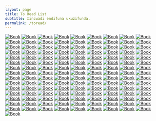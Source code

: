 ```yaml
---
layout: page
title: To Read List
subtitle: Iincwadi endifuna ukuzifunda.
permalink: /toread/
---
```


[![Book](https://i.gr-assets.com/images/S/compressed.photo.goodreads.com/books/1356963327l/16051367.jpg)](https://www.goodreads.com/book/show/16051367)
[![Book](https://i.gr-assets.com/images/S/compressed.photo.goodreads.com/books/1316131273l/7799004.jpg)](https://www.goodreads.com/book/show/7799004)
[![Book](https://i.gr-assets.com/images/S/compressed.photo.goodreads.com/books/1355114276l/14851079.jpg)](https://www.goodreads.com/book/show/14851079)
[![Book](https://i.gr-assets.com/images/S/compressed.photo.goodreads.com/books/1317192830l/12511139.jpg)](https://www.goodreads.com/book/show/12511139)
[![Book](https://i.gr-assets.com/images/S/compressed.photo.goodreads.com/books/1348305287l/6882295.jpg)](https://www.goodreads.com/book/show/6882295)
[![Book](https://i.gr-assets.com/images/S/compressed.photo.goodreads.com/books/1328843543l/6572270.jpg)](https://www.goodreads.com/book/show/6572270)
[![Book](https://i.gr-assets.com/images/S/compressed.photo.goodreads.com/books/1484763736l/33917107.jpg)](https://www.goodreads.com/book/show/33917107)
[![Book](https://i.gr-assets.com/images/S/compressed.photo.goodreads.com/books/1446700762l/27431688._SY475_.jpg)](https://www.goodreads.com/book/show/27431688)
[![Book](https://i.gr-assets.com/images/S/compressed.photo.goodreads.com/books/1373999179l/6529080.jpg)](https://www.goodreads.com/book/show/6529080)
[![Book](https://i.gr-assets.com/images/S/compressed.photo.goodreads.com/books/1361863947l/16284947.jpg)](https://www.goodreads.com/book/show/16284947)
[![Book](https://i.gr-assets.com/images/S/compressed.photo.goodreads.com/books/1377636145l/16284981.jpg)](https://www.goodreads.com/book/show/16284981)
[![Book](https://i.gr-assets.com/images/S/compressed.photo.goodreads.com/books/1356128110l/17073005.jpg)](https://www.goodreads.com/book/show/17073005)
[![Book](https://i.gr-assets.com/images/S/compressed.photo.goodreads.com/books/1479151922l/880735.jpg)](https://www.goodreads.com/book/show/880735)
[![Book](https://i.gr-assets.com/images/S/compressed.photo.goodreads.com/books/1590794971l/52579167.jpg)](https://www.goodreads.com/book/show/52579167)
[![Book](https://i.gr-assets.com/images/S/compressed.photo.goodreads.com/books/1604074208l/55818922.jpg)](https://www.goodreads.com/book/show/55818922)
[![Book](https://i.gr-assets.com/images/S/compressed.photo.goodreads.com/books/1601810060l/55553148._SY475_.jpg)](https://www.goodreads.com/book/show/55553148)
[![Book](https://i.gr-assets.com/images/S/compressed.photo.goodreads.com/books/1600690285l/55406889._SY475_.jpg)](https://www.goodreads.com/book/show/55406889)
[![Book](https://i.gr-assets.com/images/S/compressed.photo.goodreads.com/books/1586236346l/51579638.jpg)](https://www.goodreads.com/book/show/51579638)
[![Book](https://i.gr-assets.com/images/S/compressed.photo.goodreads.com/books/1506009089l/36279178._SY475_.jpg)](https://www.goodreads.com/book/show/36279178)
[![Book](https://i.gr-assets.com/images/S/compressed.photo.goodreads.com/books/1347861048l/439332.jpg)](https://www.goodreads.com/book/show/439332)
[![Book](https://i.gr-assets.com/images/S/compressed.photo.goodreads.com/books/1348446865l/67337.jpg)](https://www.goodreads.com/book/show/67337)
[![Book](https://i.gr-assets.com/images/S/compressed.photo.goodreads.com/books/1347688449l/1877443.jpg)](https://www.goodreads.com/book/show/1877443)
[![Book](https://i.gr-assets.com/images/S/compressed.photo.goodreads.com/books/1523290463l/35356384._SY475_.jpg)](https://www.goodreads.com/book/show/35356384)
[![Book](https://i.gr-assets.com/images/S/compressed.photo.goodreads.com/books/1492613936l/30347691.jpg)](https://www.goodreads.com/book/show/30347691)
[![Book](https://i.gr-assets.com/images/S/compressed.photo.goodreads.com/books/1442845450l/26619686.jpg)](https://www.goodreads.com/book/show/26619686)
[![Book](https://i.gr-assets.com/images/S/compressed.photo.goodreads.com/books/1348730096l/129237.jpg)](https://www.goodreads.com/book/show/129237)
[![Book](https://i.gr-assets.com/images/S/compressed.photo.goodreads.com/books/1518333121l/36722630.jpg)](https://www.goodreads.com/book/show/36722630)
[![Book](https://i.gr-assets.com/images/S/compressed.photo.goodreads.com/books/1545199059l/43268640.jpg)](https://www.goodreads.com/book/show/43268640)
[![Book](https://i.gr-assets.com/images/S/compressed.photo.goodreads.com/books/1568276393l/45894068.jpg)](https://www.goodreads.com/book/show/45894068)
[![Book](https://i.gr-assets.com/images/S/compressed.photo.goodreads.com/books/1384190282l/18500001.jpg)](https://www.goodreads.com/book/show/18500001)
[![Book](https://i.gr-assets.com/images/S/compressed.photo.goodreads.com/books/1413748003l/712166.jpg)](https://www.goodreads.com/book/show/712166)
[![Book](https://i.gr-assets.com/images/S/compressed.photo.goodreads.com/books/1348275775l/1026121.jpg)](https://www.goodreads.com/book/show/1026121)
[![Book](https://i.gr-assets.com/images/S/compressed.photo.goodreads.com/books/1389332667l/230733.jpg)](https://www.goodreads.com/book/show/230733)
[![Book](https://i.gr-assets.com/images/S/compressed.photo.goodreads.com/books/1323890989l/1971601.jpg)](https://www.goodreads.com/book/show/1971601)
[![Book](https://i.gr-assets.com/images/S/compressed.photo.goodreads.com/books/1503381071l/36100710.jpg)](https://www.goodreads.com/book/show/36100710)
[![Book](https://i.gr-assets.com/images/S/compressed.photo.goodreads.com/books/1348530726l/147381.jpg)](https://www.goodreads.com/book/show/147381)
[![Book](https://i.gr-assets.com/images/S/compressed.photo.goodreads.com/books/1375676968l/9757099.jpg)](https://www.goodreads.com/book/show/9757099)
[![Book](https://i.gr-assets.com/images/S/compressed.photo.goodreads.com/books/1356077886l/16285237.jpg)](https://www.goodreads.com/book/show/16285237)
[![Book](https://i.gr-assets.com/images/S/compressed.photo.goodreads.com/books/1328975055l/37328.jpg)](https://www.goodreads.com/book/show/37328)
[![Book](https://i.gr-assets.com/images/S/compressed.photo.goodreads.com/books/1171811632l/119849._SY475_.jpg)](https://www.goodreads.com/book/show/119849)
[![Book](https://i.gr-assets.com/images/S/compressed.photo.goodreads.com/books/1537031961l/41586251.jpg)](https://www.goodreads.com/book/show/41586251)
[![Book](https://i.gr-assets.com/images/S/compressed.photo.goodreads.com/books/1348648808l/330006.jpg)](https://www.goodreads.com/book/show/330006)
[![Book](https://i.gr-assets.com/images/S/compressed.photo.goodreads.com/books/1298438455l/92307.jpg)](https://www.goodreads.com/book/show/92307)
[![Book](https://i.gr-assets.com/images/S/compressed.photo.goodreads.com/books/1389158442l/187998.jpg)](https://www.goodreads.com/book/show/187998)
[![Book](https://i.gr-assets.com/images/S/compressed.photo.goodreads.com/books/1486658551l/119561.jpg)](https://www.goodreads.com/book/show/119561)
[![Book](https://i.gr-assets.com/images/S/compressed.photo.goodreads.com/books/1576955831l/42972007._SY475_.jpg)](https://www.goodreads.com/book/show/42972007)
[![Book](https://i.gr-assets.com/images/S/compressed.photo.goodreads.com/books/1344679012l/13237713.jpg)](https://www.goodreads.com/book/show/13237713)
[![Book](https://i.gr-assets.com/images/S/compressed.photo.goodreads.com/books/1461083288l/29363252.jpg)](https://www.goodreads.com/book/show/29363252)
[![Book](https://i.gr-assets.com/images/S/compressed.photo.goodreads.com/books/1493479268l/22613._SY475_.jpg)](https://www.goodreads.com/book/show/22613)
[![Book](https://i.gr-assets.com/images/S/compressed.photo.goodreads.com/books/1568786264l/971569._SY475_.jpg)](https://www.goodreads.com/book/show/971569)
[![Book](https://i.gr-assets.com/images/S/compressed.photo.goodreads.com/books/1374001085l/14451350.jpg)](https://www.goodreads.com/book/show/14451350)
[![Book](https://i.gr-assets.com/images/S/compressed.photo.goodreads.com/books/1389208254l/80856.jpg)](https://www.goodreads.com/book/show/80856)
[![Book](https://i.gr-assets.com/images/S/compressed.photo.goodreads.com/books/1328848176l/10185738.jpg)](https://www.goodreads.com/book/show/10185738)
[![Book](https://i.gr-assets.com/images/S/compressed.photo.goodreads.com/books/1544061841l/41183866._SY475_.jpg)](https://www.goodreads.com/book/show/41183866)
[![Book](https://i.gr-assets.com/images/S/compressed.photo.goodreads.com/books/1559074319l/37758635._SX318_.jpg)](https://www.goodreads.com/book/show/37758635)
[![Book](https://i.gr-assets.com/images/S/compressed.photo.goodreads.com/books/1348991814l/7177248.jpg)](https://www.goodreads.com/book/show/7177248)
[![Book](https://i.gr-assets.com/images/S/compressed.photo.goodreads.com/books/1397427178l/90641.jpg)](https://www.goodreads.com/book/show/90641)
[![Book](https://i.gr-assets.com/images/S/compressed.photo.goodreads.com/books/1565095964l/396931.jpg)](https://www.goodreads.com/book/show/396931)
[![Book](https://i.gr-assets.com/images/S/compressed.photo.goodreads.com/books/1530160228l/33381433._SY475_.jpg)](https://www.goodreads.com/book/show/33381433)
[![Book](https://i.gr-assets.com/images/S/compressed.photo.goodreads.com/books/1610514229l/134569._SY475_.jpg)](https://www.goodreads.com/book/show/134569)
[![Book](https://i.gr-assets.com/images/S/compressed.photo.goodreads.com/books/1347467901l/108939.jpg)](https://www.goodreads.com/book/show/108939)
[![Book](https://i.gr-assets.com/images/S/compressed.photo.goodreads.com/books/1317793965l/11468377.jpg)](https://www.goodreads.com/book/show/11468377)
[![Book](https://i.gr-assets.com/images/S/compressed.photo.goodreads.com/books/1179345179l/906121._SX318_.jpg)](https://www.goodreads.com/book/show/906121)
[![Book](https://i.gr-assets.com/images/S/compressed.photo.goodreads.com/books/1531164007l/37977136.jpg)](https://www.goodreads.com/book/show/37977136)
[![Book](https://i.gr-assets.com/images/S/compressed.photo.goodreads.com/books/1527387556l/40218041._SY475_.jpg)](https://www.goodreads.com/book/show/40218041)
[![Book](https://i.gr-assets.com/images/S/compressed.photo.goodreads.com/books/1328018977l/11472345.jpg)](https://www.goodreads.com/book/show/11472345)
[![Book](https://i.gr-assets.com/images/S/compressed.photo.goodreads.com/books/1392184714l/22616.jpg)](https://www.goodreads.com/book/show/22616)
[![Book](https://i.gr-assets.com/images/S/compressed.photo.goodreads.com/books/1427296781l/183033.jpg)](https://www.goodreads.com/book/show/183033)
[![Book](https://i.gr-assets.com/images/S/compressed.photo.goodreads.com/books/1336765030l/13221379.jpg)](https://www.goodreads.com/book/show/13221379)
[![Book](https://i.gr-assets.com/images/S/compressed.photo.goodreads.com/books/1423522707l/24614770.jpg)](https://www.goodreads.com/book/show/24614770)
[![Book](https://i.gr-assets.com/images/S/compressed.photo.goodreads.com/books/1348531771l/660518.jpg)](https://www.goodreads.com/book/show/660518)
[![Book](https://i.gr-assets.com/images/S/compressed.photo.goodreads.com/books/1348583638l/11944741.jpg)](https://www.goodreads.com/book/show/11944741)
[![Book](https://i.gr-assets.com/images/S/compressed.photo.goodreads.com/books/1386215024l/19196340.jpg)](https://www.goodreads.com/book/show/19196340)
[![Book](https://i.gr-assets.com/images/S/compressed.photo.goodreads.com/books/1471283793l/30212628.jpg)](https://www.goodreads.com/book/show/30212628)
[![Book](https://i.gr-assets.com/images/S/compressed.photo.goodreads.com/books/1493060955l/3263874._SY475_.jpg)](https://www.goodreads.com/book/show/3263874)
[![Book](https://i.gr-assets.com/images/S/compressed.photo.goodreads.com/books/1348225078l/440704.jpg)](https://www.goodreads.com/book/show/440704)
[![Book](https://i.gr-assets.com/images/S/compressed.photo.goodreads.com/books/1338432109l/2562217.jpg)](https://www.goodreads.com/book/show/2562217)
[![Book](https://i.gr-assets.com/images/S/compressed.photo.goodreads.com/books/1348373409l/455188.jpg)](https://www.goodreads.com/book/show/455188)
[![Book](https://i.gr-assets.com/images/S/compressed.photo.goodreads.com/books/1403941587l/17934530.jpg)](https://www.goodreads.com/book/show/17934530)
[![Book](https://i.gr-assets.com/images/S/compressed.photo.goodreads.com/books/1348131926l/1670245.jpg)](https://www.goodreads.com/book/show/1670245)
[![Book](https://i.gr-assets.com/images/S/compressed.photo.goodreads.com/books/1403204686l/22329477.jpg)](https://www.goodreads.com/book/show/22329477)
[![Book](https://i.gr-assets.com/images/S/compressed.photo.goodreads.com/books/1393606915l/385.jpg)](https://www.goodreads.com/book/show/385)
[![Book](https://i.gr-assets.com/images/S/compressed.photo.goodreads.com/books/1537627336l/41836147.jpg)](https://www.goodreads.com/book/show/41836147)
[![Book](https://i.gr-assets.com/images/S/compressed.photo.goodreads.com/books/1465628162l/28503628.jpg)](https://www.goodreads.com/book/show/28503628)
[![Book](https://i.gr-assets.com/images/S/compressed.photo.goodreads.com/books/1320388392l/6683549.jpg)](https://www.goodreads.com/book/show/6683549)
[![Book](https://i.gr-assets.com/images/S/compressed.photo.goodreads.com/books/1181573625l/1166150.jpg)](https://www.goodreads.com/book/show/1166150)
[![Book](https://i.gr-assets.com/images/S/compressed.photo.goodreads.com/books/1438873788l/6186218._SY475_.jpg)](https://www.goodreads.com/book/show/6186218)
[![Book](https://i.gr-assets.com/images/S/compressed.photo.goodreads.com/books/1390433358l/18210783.jpg)](https://www.goodreads.com/book/show/18210783)
[![Book](https://i.gr-assets.com/images/S/compressed.photo.goodreads.com/books/1426633608l/6763725.jpg)](https://www.goodreads.com/book/show/6763725)
[![Book](https://i.gr-assets.com/images/S/compressed.photo.goodreads.com/books/1388895391l/592631.jpg)](https://www.goodreads.com/book/show/592631)
[![Book](https://i.gr-assets.com/images/S/compressed.photo.goodreads.com/books/1455047188l/23391573._SY475_.jpg)](https://www.goodreads.com/book/show/23391573)
[![Book](https://i.gr-assets.com/images/S/compressed.photo.goodreads.com/books/1328834302l/3339527._SX318_SY475_.jpg)](https://www.goodreads.com/book/show/3339527)
[![Book](https://i.gr-assets.com/images/S/compressed.photo.goodreads.com/books/1309202855l/318742.jpg)](https://www.goodreads.com/book/show/318742)
[![Book](https://i.gr-assets.com/images/S/compressed.photo.goodreads.com/books/1524504863l/36854783._SY475_.jpg)](https://www.goodreads.com/book/show/36854783)
[![Book](https://i.gr-assets.com/images/S/compressed.photo.goodreads.com/books/1473430587l/31863361.jpg)](https://www.goodreads.com/book/show/31863361)
[![Book](https://i.gr-assets.com/images/S/compressed.photo.goodreads.com/books/1451156350l/27310485._SX318_.jpg)](https://www.goodreads.com/book/show/27310485)
[![Book](https://i.gr-assets.com/images/S/compressed.photo.goodreads.com/books/1214728253l/1115244.jpg)](https://www.goodreads.com/book/show/1115244)
[![Book](https://i.gr-assets.com/images/S/compressed.photo.goodreads.com/books/1388276993l/207741.jpg)](https://www.goodreads.com/book/show/207741)
[![Book](https://i.gr-assets.com/images/S/compressed.photo.goodreads.com/books/1328828818l/77343.jpg)](https://www.goodreads.com/book/show/77343)
[![Book](https://i.gr-assets.com/images/S/compressed.photo.goodreads.com/books/1328770001l/1292461.jpg)](https://www.goodreads.com/book/show/1292461)
[![Book](https://i.gr-assets.com/images/S/compressed.photo.goodreads.com/books/1386924729l/201519.jpg)](https://www.goodreads.com/book/show/201519)
[![Book](https://i.gr-assets.com/images/S/compressed.photo.goodreads.com/books/1446415488l/23508134.jpg)](https://www.goodreads.com/book/show/23508134)
[![Book](https://i.gr-assets.com/images/S/compressed.photo.goodreads.com/books/1438794728l/26045594._SY475_.jpg)](https://www.goodreads.com/book/show/26045594)
[![Book](https://i.gr-assets.com/images/S/compressed.photo.goodreads.com/books/1355080826l/15856796.jpg)](https://www.goodreads.com/book/show/15856796)
[![Book](https://i.gr-assets.com/images/S/compressed.photo.goodreads.com/books/1407813364l/85812.jpg)](https://www.goodreads.com/book/show/85812)
[![Book](https://i.gr-assets.com/images/S/compressed.photo.goodreads.com/books/1526662614l/40167726._SY475_.jpg)](https://www.goodreads.com/book/show/40167726)
[![Book](https://i.gr-assets.com/images/S/compressed.photo.goodreads.com/books/1172880170l/227730._SX318_.jpg)](https://www.goodreads.com/book/show/227730)
[![Book](https://i.gr-assets.com/images/S/compressed.photo.goodreads.com/books/1512787665l/36420458.jpg)](https://www.goodreads.com/book/show/36420458)
[![Book](https://i.gr-assets.com/images/S/compressed.photo.goodreads.com/books/1465820100l/28923._SY475_.jpg)](https://www.goodreads.com/book/show/28923)
[![Book](https://i.gr-assets.com/images/S/compressed.photo.goodreads.com/books/1492235781l/33280160.jpg)](https://www.goodreads.com/book/show/33280160)
[![Book](https://i.gr-assets.com/images/S/compressed.photo.goodreads.com/books/1502955934l/35070437.jpg)](https://www.goodreads.com/book/show/35070437)
[![Book](https://i.gr-assets.com/images/S/compressed.photo.goodreads.com/books/1348736533l/164635.jpg)](https://www.goodreads.com/book/show/164635)
[![Book](https://i.gr-assets.com/images/S/compressed.photo.goodreads.com/books/1519831741l/36217163._SY475_.jpg)](https://www.goodreads.com/book/show/36217163)
[![Book](https://i.gr-assets.com/images/S/compressed.photo.goodreads.com/books/1448803627l/28008295._SY475_.jpg)](https://www.goodreads.com/book/show/28008295)
[![Book](https://i.gr-assets.com/images/S/compressed.photo.goodreads.com/books/1481905620l/17884088._SY475_.jpg)](https://www.goodreads.com/book/show/17884088)
[![Book](https://i.gr-assets.com/images/S/compressed.photo.goodreads.com/books/1522510937l/39691222._SY475_.jpg)](https://www.goodreads.com/book/show/39691222)
[![Book](https://i.gr-assets.com/images/S/compressed.photo.goodreads.com/books/1390139388l/413177.jpg)](https://www.goodreads.com/book/show/413177)
[![Book](https://i.gr-assets.com/images/S/compressed.photo.goodreads.com/books/1328751704l/10055524.jpg)](https://www.goodreads.com/book/show/10055524)
[![Book](https://i.gr-assets.com/images/S/compressed.photo.goodreads.com/books/1320479493l/1089838.jpg)](https://www.goodreads.com/book/show/1089838)
[![Book](https://i.gr-assets.com/images/S/compressed.photo.goodreads.com/books/1521879138l/39384347._SY475_.jpg)](https://www.goodreads.com/book/show/39384347)
[![Book](https://i.gr-assets.com/images/S/compressed.photo.goodreads.com/books/1355137288l/5972465.jpg)](https://www.goodreads.com/book/show/5972465)
[![Book](https://i.gr-assets.com/images/S/compressed.photo.goodreads.com/books/1315683612l/11318355.jpg)](https://www.goodreads.com/book/show/11318355)
[![Book](https://i.gr-assets.com/images/S/compressed.photo.goodreads.com/books/1420787301l/24000583.jpg)](https://www.goodreads.com/book/show/24000583)
[![Book](https://i.gr-assets.com/images/S/compressed.photo.goodreads.com/books/1348922527l/6004393.jpg)](https://www.goodreads.com/book/show/6004393)
[![Book](https://i.gr-assets.com/images/S/compressed.photo.goodreads.com/books/1353400616l/13587160.jpg)](https://www.goodreads.com/book/show/13587160)
[![Book](https://i.gr-assets.com/images/S/compressed.photo.goodreads.com/books/1347576445l/757232.jpg)](https://www.goodreads.com/book/show/757232)
[![Book](https://i.gr-assets.com/images/S/compressed.photo.goodreads.com/books/1366554642l/816602.jpg)](https://www.goodreads.com/book/show/816602)
[![Book](https://i.gr-assets.com/images/S/compressed.photo.goodreads.com/books/1440642067l/10756._SX318_.jpg)](https://www.goodreads.com/book/show/10756)
[![Book](https://i.gr-assets.com/images/S/compressed.photo.goodreads.com/books/1309285560l/1181486.jpg)](https://www.goodreads.com/book/show/1181486)
[![Book](https://i.gr-assets.com/images/S/compressed.photo.goodreads.com/books/1344664347l/853201.jpg)](https://www.goodreads.com/book/show/853201)
[![Book](https://i.gr-assets.com/images/S/compressed.photo.goodreads.com/books/1407108948l/653992.jpg)](https://www.goodreads.com/book/show/653992)
[![Book](https://i.gr-assets.com/images/S/compressed.photo.goodreads.com/books/1447085243l/26781563.jpg)](https://www.goodreads.com/book/show/26781563)
[![Book](https://i.gr-assets.com/images/S/compressed.photo.goodreads.com/books/1391311447l/20665987.jpg)](https://www.goodreads.com/book/show/20665987)
[![Book](https://i.gr-assets.com/images/S/compressed.photo.goodreads.com/books/1547126447l/85825._SY475_.jpg)](https://www.goodreads.com/book/show/85825)
[![Book](https://i.gr-assets.com/images/S/compressed.photo.goodreads.com/books/1344686172l/11375723.jpg)](https://www.goodreads.com/book/show/11375723)
[![Book](https://i.gr-assets.com/images/S/compressed.photo.goodreads.com/books/1434090752l/25712965._SY475_.jpg)](https://www.goodreads.com/book/show/25712965)
